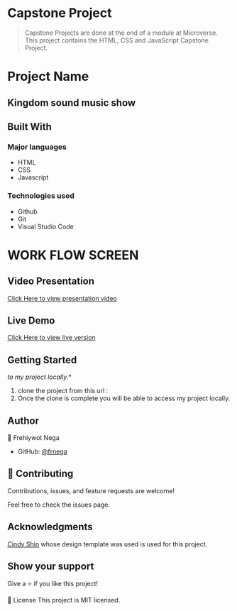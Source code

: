 # Capstone Project

>  Capstone Projects are done at the end of a module at Microverse. This project contains the HTML, CSS and JavaScript Capstone Project.


# Project Name
## Kingdom sound music show

## Built With
### Major languages
- HTML
- CSS
- Javascript

### Technologies used
- Github
- Git
- Visual Studio Code

# WORK FLOW SCREEN 

## Video Presentation
[Click Here to view presentation video](https://www.loom.com/share/f27ccf98f1524664a31de54b64460dc3)
## Live Demo
[Click Here to view live version]( https://frnega.github.io/frnega.firstcapstone.github.io/)

## Getting Started
*to my project locally.**

1. clone the project from this url :  
2. Once the clone is complete you will be able to access my project locally.


## Author
👤 Frehiywot Nega

- GitHub: [@frnega ](https://github.com/frnega)


## 🤝 Contributing
Contributions, issues, and feature requests are welcome!

Feel free to check the issues page.

## Acknowledgments

[Cindy Shin](https://www.behance.net/gallery/29845175/CC-Global-Summit-2015) whose design template was used is used for this project.

## Show your support
Give a ⭐️ if you like this project!

📝 License
This project is MIT licensed.

